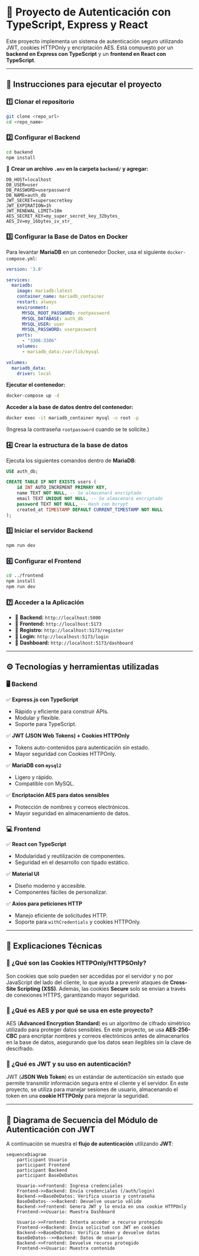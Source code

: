 # 📌 Proyecto de Autenticación con TypeScript, Express y React

Este proyecto implementa un sistema de autenticación seguro utilizando JWT, cookies HTTPOnly y encriptación AES. Está compuesto por un **backend en Express con TypeScript** y un **frontend en React con TypeScript**.

---
## 🚀 Instrucciones para ejecutar el proyecto

### **1️⃣ Clonar el repositorio**
```sh
git clone <repo_url>
cd <repo_name>
```

### **2️⃣ Configurar el Backend**
```sh
cd backend
npm install
```

🔹 **Crear un archivo `.env` en la carpeta `backend/` y agregar:**
```env
DB_HOST=localhost
DB_USER=user
DB_PASSWORD=userpassword
DB_NAME=auth_db
JWT_SECRET=supersecretkey
JWT_EXPIRATION=1h
JWT_RENEWAL_LIMIT=10m
AES_SECRET_KEY=my_super_secret_key_32bytes_
AES_IV=my_16bytes_iv_str_
```

### **3️⃣ Configurar la Base de Datos en Docker**
Para levantar **MariaDB** en un contenedor Docker, usa el siguiente `docker-compose.yml`:

```yaml
version: '3.8'

services:
  mariadb:
    image: mariadb:latest
    container_name: mariadb_container
    restart: always
    environment:
      MYSQL_ROOT_PASSWORD: rootpassword
      MYSQL_DATABASE: auth_db
      MYSQL_USER: user
      MYSQL_PASSWORD: userpassword
    ports:
      - "3306:3306"
    volumes:
      - mariadb_data:/var/lib/mysql

volumes:
  mariadb_data:
    driver: local
```

**Ejecutar el contenedor:**
```sh
docker-compose up -d
```

**Acceder a la base de datos dentro del contenedor:**
```sh
docker exec -it mariadb_container mysql -u root -p
```
(Ingresa la contraseña `rootpassword` cuando se te solicite.)

### **4️⃣ Crear la estructura de la base de datos**
Ejecuta los siguientes comandos dentro de **MariaDB**:
```sql
USE auth_db;

CREATE TABLE IF NOT EXISTS users (
    id INT AUTO_INCREMENT PRIMARY KEY,
    name TEXT NOT NULL, -- Se almacenará encriptado
    email TEXT UNIQUE NOT NULL, -- Se almacenará encriptado
    password TEXT NOT NULL, -- Hash con bcrypt
    created_at TIMESTAMP DEFAULT CURRENT_TIMESTAMP NOT NULL
);
```

### **5️⃣ Iniciar el servidor Backend**
```sh
npm run dev
```

### **6️⃣ Configurar el Frontend**
```sh
cd ../frontend
npm install
npm run dev
```

### **7️⃣ Acceder a la Aplicación**
- 📌 **Backend:** `http://localhost:5000`
- 📌 **Frontend:** `http://localhost:5173`
- 📌 **Registro:** `http://localhost:5173/register`
- 📌 **Login:** `http://localhost:5173/login`
- 📌 **Dashboard:** `http://localhost:5173/dashboard`

---
## ⚙️ Tecnologías y herramientas utilizadas

### **🖥️ Backend**
✅ **Express.js con TypeScript**
- Rápido y eficiente para construir APIs.
- Modular y flexible.
- Soporte para TypeScript.

✅ **JWT (JSON Web Tokens) + Cookies HTTPOnly**
- Tokens auto-contenidos para autenticación sin estado.
- Mayor seguridad con Cookies HTTPOnly.

✅ **MariaDB con `mysql2`**
- Ligero y rápido.
- Compatible con MySQL.

✅ **Encriptación AES para datos sensibles**
- Protección de nombres y correos electrónicos.
- Mayor seguridad en almacenamiento de datos.

### **💻 Frontend**
✅ **React con TypeScript**
- Modularidad y reutilización de componentes.
- Seguridad en el desarrollo con tipado estático.

✅ **Material UI**
- Diseño moderno y accesible.
- Componentes fáciles de personalizar.

✅ **Axios para peticiones HTTP**
- Manejo eficiente de solicitudes HTTP.
- Soporte para `withCredentials` y cookies HTTPOnly.

---
## 📌 Explicaciones Técnicas

### **🔹 ¿Qué son las Cookies HTTPOnly/HTTPSOnly?**
Son cookies que solo pueden ser accedidas por el servidor y no por JavaScript del lado del cliente, lo que ayuda a prevenir ataques de **Cross-Site Scripting (XSS)**. Además, las cookies **Secure** solo se envían a través de conexiones HTTPS, garantizando mayor seguridad.

### **🔹 ¿Qué es AES y por qué se usa en este proyecto?**
AES (**Advanced Encryption Standard**) es un algoritmo de cifrado simétrico utilizado para proteger datos sensibles. En este proyecto, se usa **AES-256-CBC** para encriptar nombres y correos electrónicos antes de almacenarlos en la base de datos, asegurando que los datos sean ilegibles sin la clave de descifrado.

### **🔹 ¿Qué es JWT y su uso en autenticación?**
JWT (**JSON Web Token**) es un estándar de autenticación sin estado que permite transmitir información segura entre el cliente y el servidor. En este proyecto, se utiliza para manejar sesiones de usuario, almacenando el token en una **cookie HTTPOnly** para mejorar la seguridad.

---
## 📌 Diagrama de Secuencia del Módulo de Autenticación con JWT

A continuación se muestra el **flujo de autenticación** utilizando **JWT**:

```mermaid
sequenceDiagram
    participant Usuario
    participant Frontend
    participant Backend
    participant BaseDeDatos

    Usuario->>Frontend: Ingresa credenciales
    Frontend->>Backend: Envía credenciales (/auth/login)
    Backend->>BaseDeDatos: Verifica usuario y contraseña
    BaseDeDatos-->>Backend: Devuelve usuario válido
    Backend->>Frontend: Genera JWT y lo envía en una cookie HTTPOnly
    Frontend->>Usuario: Muestra Dashboard

    Usuario->>Frontend: Intenta acceder a recurso protegido
    Frontend->>Backend: Envia solicitud con JWT en cookies
    Backend->>BaseDeDatos: Verifica token y devuelve datos
    BaseDeDatos-->>Backend: Datos de usuario
    Backend->>Frontend: Devuelve recurso protegido
    Frontend->>Usuario: Muestra contenido
```
